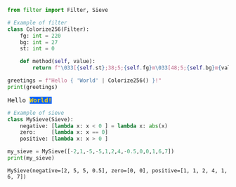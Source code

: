 
```python
from filter import Filter, Sieve

```

```python
# Example of filter
class Colorize256(Filter):
    fg: int = 220
    bg: int = 27
    st: int = 0

    def method(self, value):
        return f"\033[{self.st};38;5;{self.fg}m\033[48;5;{self.bg}m{value}\033[0m"
```

```python
greetings = f"Hello { 'World' | Colorize256() }!"
print(greetings)
```

<pre>Hello <b style="color:#ffd700; background-color:#005fff;">World!</b></pre>


```python
# Example of sieve
class MySieve(Sieve):
    negative: [lambda x: x < 0 ] = lambda x: abs(x)
    zero:     [lambda x: x == 0]
    positive: [lambda x: x > 0 ]

```

```python
my_sieve = MySieve([-2,1,-5,-5,1,2,4,-0.5,0,0,1,6,7])
print(my_sieve)
```
```
MySieve(negative=[2, 5, 5, 0.5], zero=[0, 0], positive=[1, 1, 2, 4, 1, 6, 7])
```


